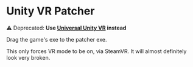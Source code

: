 # Unity VR Patcher

⚠️ Deprecated: **Use [Universal Unity VR](https://github.com/Raicuparta/universal-unity-vr) instead**

Drag the game's exe to the patcher exe.

This only forces VR mode to be on, via SteamVR. It will almost definitely look very broken. 

